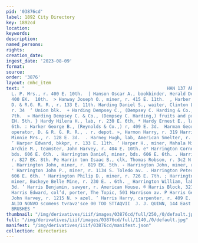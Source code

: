 ```yaml
---
pid: '03876cd'
label: 1892 City Directory
key: 1892cd
location: 
keywords: 
description: 
named_persons: 
rights: 
creation_date: 
ingest_date: '2023-08-09'
format: 
source: 
order: '3876'
layout: cmhc_item
text: "                                                      HAN 137 AR  * Hanson
  L. P. Mrs., r. 400 E. 10th.  | Hanson Oscar A., bookbinder, Herald Democrat, r.
  400 EK.  10th.  > Hanway Joseph O., miner, r. 415 E. 11th.  , Harber Edward, clk,
  D. & R.G. R. R., r. 133 E. 11th. Harding Daniel S., waiter, Clinton Lunch Room,
  r. 34  ‘ Union blk.  + Harding Dempsey C., (Dempsey C. Harding & Co.,) r. 114  W.
  7th.  » Harding Dempsey C. & Co., (Dempsey C. Harding,) fruits and produce, 142
  EH. 5th. } Hardy Hilera H., lab, r. 230 E. 6th, * Hardy Ernest E., lab, r. 230 E.
  6th. : Harker George B., (Reynolds & Co.,) r, 409 E. 3d.  Harman George L., telegraph
  operator, D. & R. G. R. R., . r. depot. », Harmon Harry, r. 319 Harrison av.  Harmon
  Minnie Mrs., r. 128 E. 3d.  . Harney Hugh, lab, American Smelter, r. 614 W. Chestnut.
  ’ Harper Edward, bkkpr, r. 133 E. 11th. ’ Harper H., miner, Mahala Mine. x Harrar
  Archie M., teamster, John Harvey, r. 404 E. 10th. e° Harrington Cornelius, miner,
  bds. 606 E. 6th. . Harrington Daniel, miner, bds. 606 E. 6th. . Harrington Daniel,
  r. 827 EK. 8th. Pe Harrin ton Isaac B., clk, Thomas Robson, r. 3c2 N. Hem- ; ock.
  . Harrington John, miner, r. 819 EK. 5th. - Harrington John, miner, r. 430 E. 7th.
  ' Harrington John P., miner, r. 1134 S. Toledo av. . Harrington Peter, miner, bds.
  606 E. 6th. ' Harrington Philip D., miner, r. 726 E. 7th. ; Harrington Timothy,
  miner, Buckeye Belle Mine, r. 230 E. . 6th. _ Harrington William, lab, r. 222 E.
  3d. ’ Harris Benjamin, sawyer, r. American House. ® Harris Block, 321 Harrison av.
  Harris Edward, col’d, porter, The Topic, 501 Harrison av. P Harris George W., watchman,
  John Harvey, r. 1215 N. > azel. ’ Harris Harry, carpenter, r. 409 E. 10th.                      WOO
  ALIO NONVO scomens tvravz'sce 00 TOD STTAQVII  J. J. QUINN, 144 East Fifth Street.
  BRUSHES "
thumbnail: "/img/derivatives/iiif/images/03876cd/full/250,/0/default.jpg"
full: "/img/derivatives/iiif/images/03876cd/full/1140,/0/default.jpg"
manifest: "/img/derivatives/iiif/03876cd/manifest.json"
collection: directories
---
```


